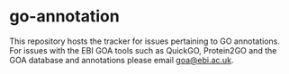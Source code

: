 # go-annotation

This repository hosts the tracker for issues pertaining to GO annotations. For issues with the EBI GOA tools such as QuickGO, Protein2GO and the GOA database and annotations please email goa@ebi.ac.uk.
